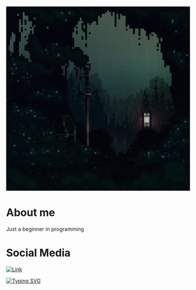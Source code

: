 ![Header](https://github.com/Determindev/Determindev/blob/main/assets/chill-rain.gif)

 # About me

  Just a beginner in programming

 # Social Media
 [![Link](https://t.me/remindme13)](https://t.me/remindme13)



[![Typing SVG](https://readme-typing-svg.herokuapp.com?color=%&lines=Languages+and+Tools)](https://git.io/typing-svg)


